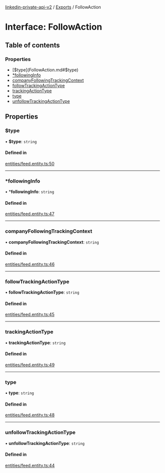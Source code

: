 [linkedin-private-api-v2](../README.md) / [Exports](../modules.md) / FollowAction

# Interface: FollowAction

## Table of contents

### Properties

- [$type](FollowAction.md#$type)
- [*followingInfo](FollowAction.md#*followinginfo)
- [companyFollowingTrackingContext](FollowAction.md#companyfollowingtrackingcontext)
- [followTrackingActionType](FollowAction.md#followtrackingactiontype)
- [trackingActionType](FollowAction.md#trackingactiontype)
- [type](FollowAction.md#type)
- [unfollowTrackingActionType](FollowAction.md#unfollowtrackingactiontype)

## Properties

### $type

• **$type**: `string`

#### Defined in

[entities/feed.entity.ts:50](https://github.com/akash-gupt/linkedin-private-api/blob/db337d2/src/entities/feed.entity.ts#L50)

___

### *followingInfo

• ***followingInfo**: `string`

#### Defined in

[entities/feed.entity.ts:47](https://github.com/akash-gupt/linkedin-private-api/blob/db337d2/src/entities/feed.entity.ts#L47)

___

### companyFollowingTrackingContext

• **companyFollowingTrackingContext**: `string`

#### Defined in

[entities/feed.entity.ts:46](https://github.com/akash-gupt/linkedin-private-api/blob/db337d2/src/entities/feed.entity.ts#L46)

___

### followTrackingActionType

• **followTrackingActionType**: `string`

#### Defined in

[entities/feed.entity.ts:45](https://github.com/akash-gupt/linkedin-private-api/blob/db337d2/src/entities/feed.entity.ts#L45)

___

### trackingActionType

• **trackingActionType**: `string`

#### Defined in

[entities/feed.entity.ts:49](https://github.com/akash-gupt/linkedin-private-api/blob/db337d2/src/entities/feed.entity.ts#L49)

___

### type

• **type**: `string`

#### Defined in

[entities/feed.entity.ts:48](https://github.com/akash-gupt/linkedin-private-api/blob/db337d2/src/entities/feed.entity.ts#L48)

___

### unfollowTrackingActionType

• **unfollowTrackingActionType**: `string`

#### Defined in

[entities/feed.entity.ts:44](https://github.com/akash-gupt/linkedin-private-api/blob/db337d2/src/entities/feed.entity.ts#L44)
